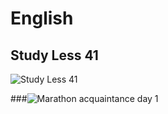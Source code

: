 ﻿# English 
## Study Less 41
![Study Less 41](https://github.com/AndriiKot/Marathon__English__UA/blob/main/study_less_41__image__.jpg)

###![Marathon acquaintance day 1](https://github.com/AndriiKot/Marathon__acquaintance__day_1)